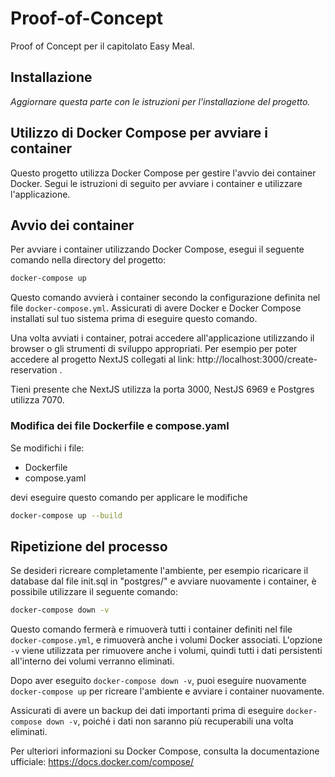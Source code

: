 # Proof-of-Concept
Proof of Concept per il capitolato Easy Meal.
## Installazione
*Aggiornare questa parte con le istruzioni per l'installazione del progetto.*

## Utilizzo di Docker Compose per avviare i container

Questo progetto utilizza Docker Compose per gestire l'avvio dei container Docker. Segui le istruzioni di seguito per avviare i container e utilizzare l'applicazione.

## Avvio dei container

Per avviare i container utilizzando Docker Compose, esegui il seguente comando nella directory del progetto:

```bash
docker-compose up
```

Questo comando avvierà i container secondo la configurazione definita nel file `docker-compose.yml`. Assicurati di avere Docker e Docker Compose installati sul tuo sistema prima di eseguire questo comando.

Una volta avviati i container, potrai accedere all'applicazione utilizzando il browser o gli strumenti di sviluppo appropriati.
Per esempio per poter accedere al progetto NextJS collegati al link: http://localhost:3000/create-reservation .

Tieni presente che NextJS utilizza la porta 3000, NestJS 6969 e Postgres utilizza 7070.

### Modifica dei file Dockerfile e compose.yaml
Se modifichi i file:
- Dockerfile
- compose.yaml

devi eseguire questo comando per applicare le modifiche

```bash
docker-compose up --build
```

## Ripetizione del processo

Se desideri ricreare completamente l'ambiente, per esempio ricaricare il database dal file init.sql in "postgres/" e avviare nuovamente i container, è possibile utilizzare il seguente comando:

```bash
docker-compose down -v
```

Questo comando fermerà e rimuoverà tutti i container definiti nel file `docker-compose.yml`, e rimuoverà anche i volumi Docker associati. L'opzione `-v` viene utilizzata per rimuovere anche i volumi, quindi tutti i dati persistenti all'interno dei volumi verranno eliminati.

Dopo aver eseguito `docker-compose down -v`, puoi eseguire nuovamente `docker-compose up` per ricreare l'ambiente e avviare i container nuovamente.

Assicurati di avere un backup dei dati importanti prima di eseguire `docker-compose down -v`, poiché i dati non saranno più recuperabili una volta eliminati.

Per ulteriori informazioni su Docker Compose, consulta la documentazione ufficiale: https://docs.docker.com/compose/